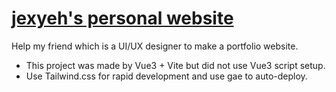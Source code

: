 # [jexyeh's personal website](https://jex-yeh.de.r.appspot.com/)

Help my friend which is a UI/UX designer to make a portfolio website.

- This project was made by Vue3 + Vite but did not use Vue3 script setup.
- Use Tailwind.css for rapid development and use gae to auto-deploy.
